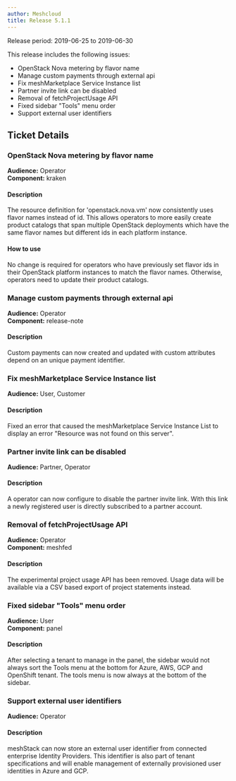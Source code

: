 ```yaml
---
author: Meshcloud
title: Release 5.1.1
---
```


Release period: 2019-06-25 to 2019-06-30

This release includes the following issues:
* OpenStack Nova metering by flavor name
* Manage custom payments through external api
* Fix meshMarketplace Service Instance list
* Partner invite link can be disabled
* Removal of fetchProjectUsage API
* Fixed sidebar "Tools" menu order
* Support external user identifiers
<!--truncate-->

## Ticket Details
### OpenStack Nova metering by flavor name
**Audience:** Operator<br>**Component:** kraken


#### Description
The resource definition for 'openstack.nova.vm' now consistently uses
flavor names instead of id. This allows operators to more easily create product
catalogs that span multiple OpenStack deployments which have the same flavor
names but different ids in each platform instance.

#### How to use
No change is required for operators who have previously set flavor ids in their 
OpenStack platform instances to match the flavor names. Otherwise, operators need
to update their product catalogs.

### Manage custom payments through external api
**Audience:** Operator<br>**Component:** release-note


#### Description
Custom payments can now created and updated with custom attributes depend on an unique payment identifier.

### Fix meshMarketplace Service Instance list
**Audience:** User, Customer<br>

#### Description
Fixed an error that caused the meshMarketplace Service Instance List to display an
error "Resource was not found on this server".

### Partner invite link can be disabled
**Audience:** Partner, Operator<br>

#### Description
A operator can now configure to disable the partner invite link. With this link a newly registered user is directly subscribed to a partner account.

### Removal of fetchProjectUsage API
**Audience:** Operator<br>**Component:** meshfed


#### Description
The experimental project usage API has been removed.
Usage data will be available via a CSV based export of project statements
instead.

### Fixed sidebar "Tools" menu order
**Audience:** User<br>**Component:** panel


#### Description
After selecting a tenant to manage in the panel, the sidebar would
not always sort the Tools menu at the bottom for Azure, AWS, GCP and 
OpenShift tenant. The tools menu is now always at the bottom of the 
sidebar.

### Support external user identifiers
**Audience:** Operator<br>

#### Description
meshStack can now store an external user identifier from connected enterprise Identity Providers.
This identifier is also part of tenant specifications and will enable management of externally
provisioned user identities in Azure and GCP.

